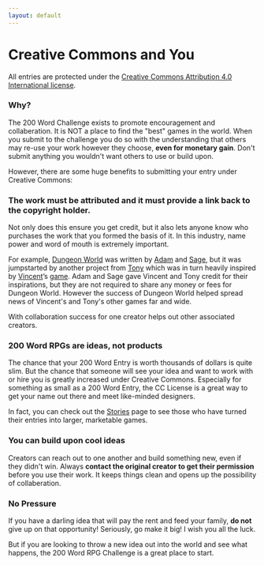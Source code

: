 ```yaml
---
layout: default
---
```


# Creative Commons and You
All entries are protected under the [Creative Commons Attribution 4.0 International license](
https://creativecommons.org/licenses/by/4.0/). 

### Why?

The 200 Word Challenge exists to promote encouragement and collaberation. It is NOT a place to find the "best" games in the world. When you submit to the challenge you do so with the understanding that others may re-use your work however they choose, **even for monetary gain**. Don't submit anything you wouldn't want others to use or build upon.

However, there are some huge benefits to submitting your entry under Creative Commons:

### The work must be attributed and it must provide a link back to the copyright holder.

Not only does this ensure you get credit, but it also lets anyone know who purchases the work that you formed the basis of it. In this industry, name power and word of mouth is extremely important.

For example, [Dungeon World](http://www.dungeon-world.com/) was written by [Adam](http://www.adam-koebel.com/) and [Sage](http://www.latorra.org), but it was jumpstarted by another project from [Tony](http://tonydowler.com/) which was in turn heavily inspired by [Vincent](http://www.lumpley.com/)’s [game](https://payhip.com/b/tACJ). Adam and Sage gave Vincent and Tony credit for their inspirations, but they are not required to share any money or fees for Dungeon World. However the success of Dungeon World helped spread news of Vincent's and Tony's other games far and wide. 

With collaboration success for one creator helps out other associated creators.

### 200 Word RPGs are ideas, not products

The chance that your 200 Word Entry is worth thousands of dollars is quite slim. But the chance that someone will see your idea and want to work with or hire you is greatly increased under Creative Commons. Especially for something as small as a 200 Word Entry, the CC License is a great way to get your name out there and meet like-minded designers. 

In fact, you can check out the [Stories]({{site.baseurl}}/stories) page to see those who have turned their entries into larger, marketable games.

### You can build upon cool ideas

Creators can reach out to one another and build something new, even if they didn't win. Always **contact the original creator to get their permission** before you use their work. It keeps things clean and opens up the possibility of collaberation. 

### No Pressure

If you have a darling idea that will pay the rent and feed your family, **do not** give up on that opportunity! Seriously, go make it big! I wish you all the luck.

But if you are looking to throw a new idea out into the world and see what happens, the 200 Word RPG Challenge is a great place to start.


